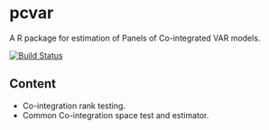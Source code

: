 pcvar
=====

A R package for estimation of Panels of Co-integrated VAR models. 

[![Build Status](https://travis-ci.org/lcallot/pcvar.png?branch=master)](https://travis-ci.org/lcallot/pcvar)



Content
-----------

* Co-integration rank testing.
* Common Co-integration space test and estimator. 
